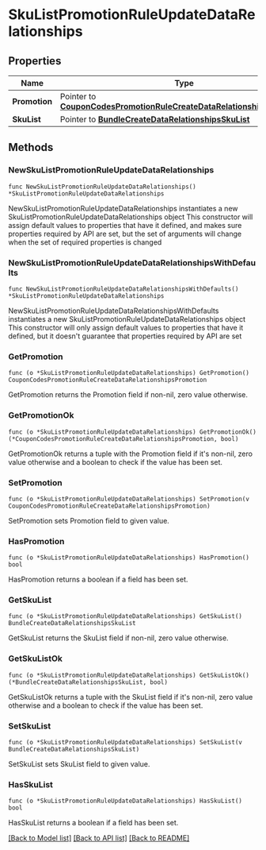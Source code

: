 # SkuListPromotionRuleUpdateDataRelationships

## Properties

Name | Type | Description | Notes
------------ | ------------- | ------------- | -------------
**Promotion** | Pointer to [**CouponCodesPromotionRuleCreateDataRelationshipsPromotion**](CouponCodesPromotionRuleCreateDataRelationshipsPromotion.md) |  | [optional] 
**SkuList** | Pointer to [**BundleCreateDataRelationshipsSkuList**](BundleCreateDataRelationshipsSkuList.md) |  | [optional] 

## Methods

### NewSkuListPromotionRuleUpdateDataRelationships

`func NewSkuListPromotionRuleUpdateDataRelationships() *SkuListPromotionRuleUpdateDataRelationships`

NewSkuListPromotionRuleUpdateDataRelationships instantiates a new SkuListPromotionRuleUpdateDataRelationships object
This constructor will assign default values to properties that have it defined,
and makes sure properties required by API are set, but the set of arguments
will change when the set of required properties is changed

### NewSkuListPromotionRuleUpdateDataRelationshipsWithDefaults

`func NewSkuListPromotionRuleUpdateDataRelationshipsWithDefaults() *SkuListPromotionRuleUpdateDataRelationships`

NewSkuListPromotionRuleUpdateDataRelationshipsWithDefaults instantiates a new SkuListPromotionRuleUpdateDataRelationships object
This constructor will only assign default values to properties that have it defined,
but it doesn't guarantee that properties required by API are set

### GetPromotion

`func (o *SkuListPromotionRuleUpdateDataRelationships) GetPromotion() CouponCodesPromotionRuleCreateDataRelationshipsPromotion`

GetPromotion returns the Promotion field if non-nil, zero value otherwise.

### GetPromotionOk

`func (o *SkuListPromotionRuleUpdateDataRelationships) GetPromotionOk() (*CouponCodesPromotionRuleCreateDataRelationshipsPromotion, bool)`

GetPromotionOk returns a tuple with the Promotion field if it's non-nil, zero value otherwise
and a boolean to check if the value has been set.

### SetPromotion

`func (o *SkuListPromotionRuleUpdateDataRelationships) SetPromotion(v CouponCodesPromotionRuleCreateDataRelationshipsPromotion)`

SetPromotion sets Promotion field to given value.

### HasPromotion

`func (o *SkuListPromotionRuleUpdateDataRelationships) HasPromotion() bool`

HasPromotion returns a boolean if a field has been set.

### GetSkuList

`func (o *SkuListPromotionRuleUpdateDataRelationships) GetSkuList() BundleCreateDataRelationshipsSkuList`

GetSkuList returns the SkuList field if non-nil, zero value otherwise.

### GetSkuListOk

`func (o *SkuListPromotionRuleUpdateDataRelationships) GetSkuListOk() (*BundleCreateDataRelationshipsSkuList, bool)`

GetSkuListOk returns a tuple with the SkuList field if it's non-nil, zero value otherwise
and a boolean to check if the value has been set.

### SetSkuList

`func (o *SkuListPromotionRuleUpdateDataRelationships) SetSkuList(v BundleCreateDataRelationshipsSkuList)`

SetSkuList sets SkuList field to given value.

### HasSkuList

`func (o *SkuListPromotionRuleUpdateDataRelationships) HasSkuList() bool`

HasSkuList returns a boolean if a field has been set.


[[Back to Model list]](../README.md#documentation-for-models) [[Back to API list]](../README.md#documentation-for-api-endpoints) [[Back to README]](../README.md)


